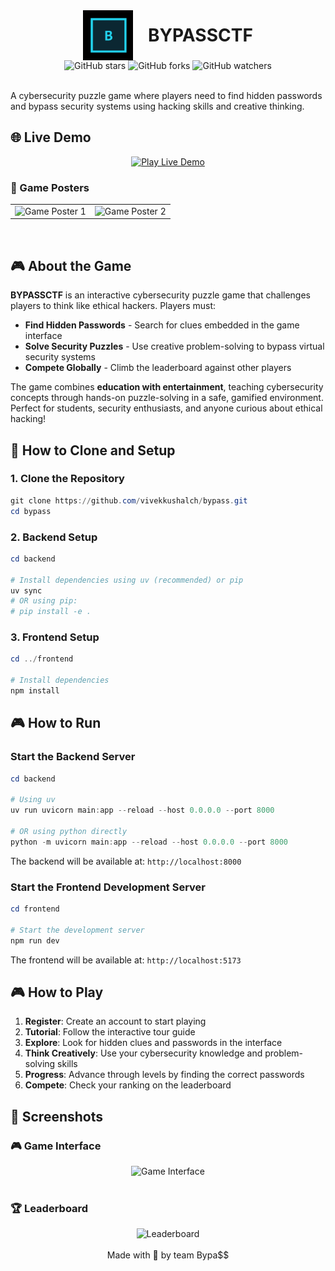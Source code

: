 <div align="center">
  <img src="./frontend/public/bypasslogo.png" alt="Bypass Logo" width="80" height="80" style="vertical-align: middle; margin-right: 20px;">
  <h1 style="display: inline-block; vertical-align: middle; margin: 0;">BYPASSCTF </h1>
</div>

<div align="center">
  <img src="https://img.shields.io/github/stars/vivekkushalch/bypass?style=social" alt="GitHub stars">
  <img src="https://img.shields.io/github/forks/vivekkushalch/bypass?style=social" alt="GitHub forks">
  <img src="https://img.shields.io/github/watchers/vivekkushalch/bypass?style=social" alt="GitHub watchers">
</div>

<br>

A cybersecurity puzzle game where players need to find hidden passwords and bypass security systems using hacking skills and creative thinking.

## 🌐 Live Demo

<div align="center">
  <a href="https://bypassctf.vercel.app/" target="_blank">
    <img src="https://img.shields.io/badge/🎮%20Play%20Now-Live%20Demo-brightgreen?style=for-the-badge&logo=gamepad" alt="Play Live Demo">
  </a>
</div>



### 🎯 Game Posters
<div align="center">
  <table>
    <tr>
      <td align="center">
        <img src="https://github.com/user-attachments/assets/2f717e72-0508-47ac-aba4-72f81fbd6277" alt="Game Poster 1" width="400" height="400" />
      </td>
      <td align="center">
        <img src="https://github.com/user-attachments/assets/bc062da7-0f0f-49a6-b1c2-697345f2e3da" alt="Game Poster 2" width="400" height="400" />
      </td>
    </tr>
  </table>
</div>

<br>

## 🎮 About the Game

**BYPASSCTF** is an interactive cybersecurity puzzle game that challenges players to think like ethical hackers. Players must:

- **Find Hidden Passwords** - Search for clues embedded in the game interface
- **Solve Security Puzzles** - Use creative problem-solving to bypass virtual security systems  
- **Compete Globally** - Climb the leaderboard against other players

The game combines **education with entertainment**, teaching cybersecurity concepts through hands-on puzzle-solving in a safe, gamified environment. Perfect for students, security enthusiasts, and anyone curious about ethical hacking!



## 🚀 How to Clone and Setup

### 1. Clone the Repository

```powershell
git clone https://github.com/vivekkushalch/bypass.git
cd bypass
```

### 2. Backend Setup

```powershell
cd backend

# Install dependencies using uv (recommended) or pip
uv sync
# OR using pip:
# pip install -e .
```

### 3. Frontend Setup

```powershell
cd ../frontend

# Install dependencies
npm install
```

## 🎮 How to Run

### Start the Backend Server

```powershell
cd backend

# Using uv
uv run uvicorn main:app --reload --host 0.0.0.0 --port 8000

# OR using python directly
python -m uvicorn main:app --reload --host 0.0.0.0 --port 8000
```

The backend will be available at: `http://localhost:8000`

### Start the Frontend Development Server

```powershell
cd frontend

# Start the development server
npm run dev
```

The frontend will be available at: `http://localhost:5173`

## 🎮 How to Play

1. **Register**: Create an account to start playing
2. **Tutorial**: Follow the interactive tour guide
3. **Explore**: Look for hidden clues and passwords in the interface
4. **Think Creatively**: Use your cybersecurity knowledge and problem-solving skills
5. **Progress**: Advance through levels by finding the correct passwords
6. **Compete**: Check your ranking on the leaderboard

## 🎨 Screenshots

### 🎮 Game Interface
<div align="center">
  <img src="https://github.com/user-attachments/assets/93915b85-47d5-4e13-8d39-2228e2005380" alt="Game Interface" width="600" height="600" />
</div>

<br>

### 🏆 Leaderboard
<div align="center">
  <img src="https://github.com/user-attachments/assets/cd8ff193-71ef-4aa8-b8c1-f729c4333a6d" alt="Leaderboard" width="300" height="500" />
</div>

<br>



<div align="center">
Made with 💖 by team Bypa$$
</div>
